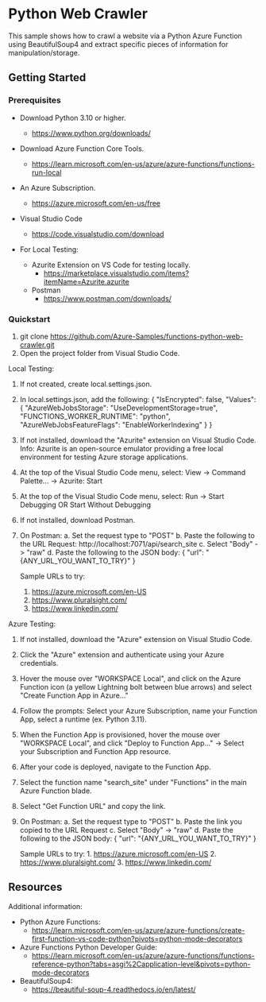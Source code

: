# Python Web Crawler
This sample shows how to crawl a website via a Python Azure Function using BeautifulSoup4 and extract specific pieces of information for manipulation/storage.

## Getting Started

### Prerequisites
- Download Python 3.10 or higher.
    - https://www.python.org/downloads/
- Download Azure Function Core Tools.
    - https://learn.microsoft.com/en-us/azure/azure-functions/functions-run-local
- An Azure Subscription.
    - https://azure.microsoft.com/en-us/free
- Visual Studio Code
    - https://code.visualstudio.com/download

- For Local Testing:
    - Azurite Extension on VS Code for testing locally.
        - https://marketplace.visualstudio.com/items?itemName=Azurite.azurite
    - Postman
        - https://www.postman.com/downloads/


### Quickstart
1. git clone https://github.com/Azure-Samples/functions-python-web-crawler.git
2. Open the project folder from Visual Studio Code.

Local Testing:
1. If not created, create local.settings.json.
2. In local.settings.json, add the following:
    {
        "IsEncrypted": false,
        "Values": {
            "AzureWebJobsStorage": "UseDevelopmentStorage=true",
            "FUNCTIONS_WORKER_RUNTIME": "python",
            "AzureWebJobsFeatureFlags": "EnableWorkerIndexing"
        }
    }
3. If not installed, download the "Azurite" extension on Visual Studio Code.
    Info: Azurite is an open-source emulator providing a free local environment for testing Azure storage applications.
4. At the top of the Visual Studio Code menu, select:
    View -> Command Palette... -> Azurite: Start
5. At the top of the Visual Studio Code menu, select:
    Run -> Start Debugging OR Start Without Debugging
6. If not installed, download Postman.
7. On Postman:
    a. Set the request type to "POST"
    b. Paste the following to the URL Request: http://localhost:7071/api/search_site
    c. Select "Body" -> "raw"
    d. Paste the following to the JSON body:
        {
           "url": "{ANY_URL_YOU_WANT_TO_TRY}"
        }

    Sample URLs to try:
    1.  https://azure.microsoft.com/en-US
    2.  https://www.pluralsight.com/
    3.  https://www.linkedin.com/

Azure Testing:
1. If not installed, download the "Azure" extension on Visual Studio Code.
2. Click the "Azure" extension and authenticate using your Azure credentials.
3. Hover the mouse over "WORKSPACE Local", and click on the Azure Function icon (a yellow Lightning bolt between blue arrows) and select "Create Function App in Azure..."
4. Follow the prompts: Select your Azure Subscription, name your Function App, select a runtime (ex. Python 3.11).
5. When the Function App is provisioned, hover the mouse over "WORKSPACE Local", and click "Deploy to Function App..." -> Select your Subscription and Function App resource.
6. After your code is deployed, navigate to the Function App.
7. Select the function name "search_site" under "Functions" in the main Azure Function blade.
8. Select "Get Function URL" and copy the link.
9. On Postman:
    a. Set the request type to "POST"
    b. Paste the link you copied to the URL Request
    c. Select "Body" -> "raw"
    d. Paste the following to the JSON body:
        {
           "url": "{ANY_URL_YOU_WANT_TO_TRY}"
        }

    Sample URLs to try:
        1. https://azure.microsoft.com/en-US
        2. https://www.pluralsight.com/
        3. https://www.linkedin.com/


## Resources

Additional information:

- Python Azure Functions:
    - https://learn.microsoft.com/en-us/azure/azure-functions/create-first-function-vs-code-python?pivots=python-mode-decorators
- Azure Functions Python Developer Guide:
    - https://learn.microsoft.com/en-us/azure/azure-functions/functions-reference-python?tabs=asgi%2Capplication-level&pivots=python-mode-decorators
- BeautifulSoup4:
    - https://beautiful-soup-4.readthedocs.io/en/latest/